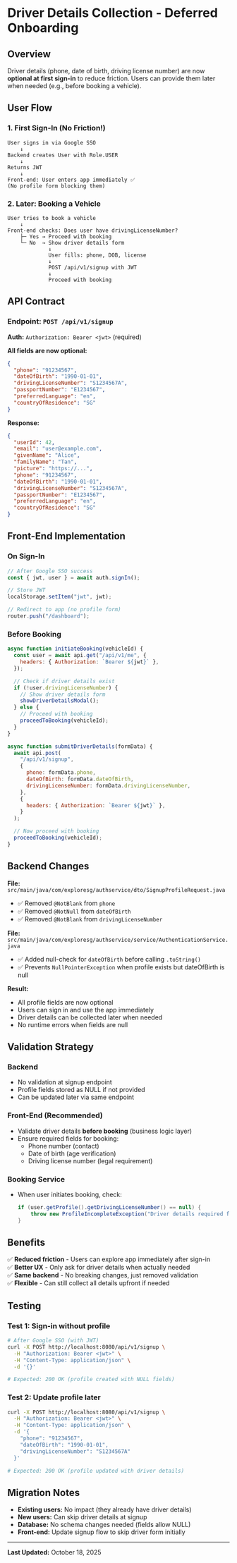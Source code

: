 # Driver Details Collection - Deferred Onboarding

## Overview

Driver details (phone, date of birth, driving license number) are now **optional at first sign-in** to reduce friction. Users can provide them later when needed (e.g., before booking a vehicle).

## User Flow

### 1. First Sign-In (No Friction!)

```
User signs in via Google SSO
    ↓
Backend creates User with Role.USER
    ↓
Returns JWT
    ↓
Front-end: User enters app immediately ✅
(No profile form blocking them)
```

### 2. Later: Booking a Vehicle

```
User tries to book a vehicle
    ↓
Front-end checks: Does user have drivingLicenseNumber?
    ├─ Yes → Proceed with booking
    └─ No  → Show driver details form
             ↓
             User fills: phone, DOB, license
             ↓
             POST /api/v1/signup with JWT
             ↓
             Proceed with booking
```

## API Contract

### Endpoint: `POST /api/v1/signup`

**Auth:** `Authorization: Bearer <jwt>` (required)

**All fields are now optional:**

```json
{
  "phone": "91234567",
  "dateOfBirth": "1990-01-01",
  "drivingLicenseNumber": "S1234567A",
  "passportNumber": "E1234567",
  "preferredLanguage": "en",
  "countryOfResidence": "SG"
}
```

**Response:**

```json
{
  "userId": 42,
  "email": "user@example.com",
  "givenName": "Alice",
  "familyName": "Tan",
  "picture": "https://...",
  "phone": "91234567",
  "dateOfBirth": "1990-01-01",
  "drivingLicenseNumber": "S1234567A",
  "passportNumber": "E1234567",
  "preferredLanguage": "en",
  "countryOfResidence": "SG"
}
```

## Front-End Implementation

### On Sign-In

```javascript
// After Google SSO success
const { jwt, user } = await auth.signIn();

// Store JWT
localStorage.setItem("jwt", jwt);

// Redirect to app (no profile form)
router.push("/dashboard");
```

### Before Booking

```javascript
async function initiateBooking(vehicleId) {
  const user = await api.get("/api/v1/me", {
    headers: { Authorization: `Bearer ${jwt}` },
  });

  // Check if driver details exist
  if (!user.drivingLicenseNumber) {
    // Show driver details form
    showDriverDetailsModal();
  } else {
    // Proceed with booking
    proceedToBooking(vehicleId);
  }
}

async function submitDriverDetails(formData) {
  await api.post(
    "/api/v1/signup",
    {
      phone: formData.phone,
      dateOfBirth: formData.dateOfBirth,
      drivingLicenseNumber: formData.drivingLicenseNumber,
    },
    {
      headers: { Authorization: `Bearer ${jwt}` },
    }
  );

  // Now proceed with booking
  proceedToBooking(vehicleId);
}
```

## Backend Changes

**File:** `src/main/java/com/exploresg/authservice/dto/SignupProfileRequest.java`

- ✅ Removed `@NotBlank` from `phone`
- ✅ Removed `@NotNull` from `dateOfBirth`
- ✅ Removed `@NotBlank` from `drivingLicenseNumber`

**File:** `src/main/java/com/exploresg/authservice/service/AuthenticationService.java`

- ✅ Added null-check for `dateOfBirth` before calling `.toString()`
- ✅ Prevents `NullPointerException` when profile exists but dateOfBirth is null

**Result:**

- All profile fields are now optional
- Users can sign in and use the app immediately
- Driver details can be collected later when needed
- No runtime errors when fields are null

## Validation Strategy

### Backend

- No validation at signup endpoint
- Profile fields stored as NULL if not provided
- Can be updated later via same endpoint

### Front-End (Recommended)

- Validate driver details **before booking** (business logic layer)
- Ensure required fields for booking:
  - Phone number (contact)
  - Date of birth (age verification)
  - Driving license number (legal requirement)

### Booking Service

- When user initiates booking, check:
  ```java
  if (user.getProfile().getDrivingLicenseNumber() == null) {
      throw new ProfileIncompleteException("Driver details required for booking");
  }
  ```

## Benefits

✅ **Reduced friction** - Users can explore app immediately after sign-in  
✅ **Better UX** - Only ask for driver details when actually needed  
✅ **Same backend** - No breaking changes, just removed validation  
✅ **Flexible** - Can still collect all details upfront if needed

## Testing

### Test 1: Sign-in without profile

```bash
# After Google SSO (with JWT)
curl -X POST http://localhost:8080/api/v1/signup \
  -H "Authorization: Bearer <jwt>" \
  -H "Content-Type: application/json" \
  -d '{}'

# Expected: 200 OK (profile created with NULL fields)
```

### Test 2: Update profile later

```bash
curl -X POST http://localhost:8080/api/v1/signup \
  -H "Authorization: Bearer <jwt>" \
  -H "Content-Type: application/json" \
  -d '{
    "phone": "91234567",
    "dateOfBirth": "1990-01-01",
    "drivingLicenseNumber": "S1234567A"
  }'

# Expected: 200 OK (profile updated with driver details)
```

## Migration Notes

- **Existing users:** No impact (they already have driver details)
- **New users:** Can skip driver details at signup
- **Database:** No schema changes needed (fields allow NULL)
- **Front-end:** Update signup flow to skip driver form initially

---

**Last Updated:** October 18, 2025
